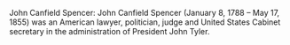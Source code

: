 John Canfield Spencer: John Canfield Spencer (January 8, 1788 – May 17, 1855) was an American lawyer, politician, judge and United States Cabinet secretary in the administration of President John Tyler.
